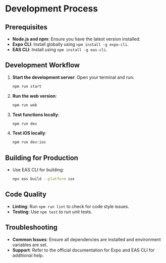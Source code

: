 # Development Process

## Prerequisites
- **Node.js and npm**: Ensure you have the latest version installed.
- **Expo CLI**: Install globally using `npm install -g expo-cli`.
- **EAS CLI**: Install using `npm install -g eas-cli`.

## Development Workflow
1. **Start the development server**:
   Open your terminal and run:
   ```bash
   npm run start
   ```
2. **Run the web version**:
   ```bash
   npm run web
   ```
3. **Test functions locally**:
   ```bash
   npm run dev
   ```
4. **Test iOS locally**:
   ```bash
   npm run dev:ios
   ```

## Building for Production
- Use EAS CLI for building:
  ```bash
  npx eas build --platform ios
  ```

## Code Quality
- **Linting**: Run `npm run lint` to check for code style issues.
- **Testing**: Use `npm test` to run unit tests.

## Troubleshooting
- **Common Issues**: Ensure all dependencies are installed and environment variables are set.
- **Support**: Refer to the official documentation for Expo and EAS CLI for additional help.
